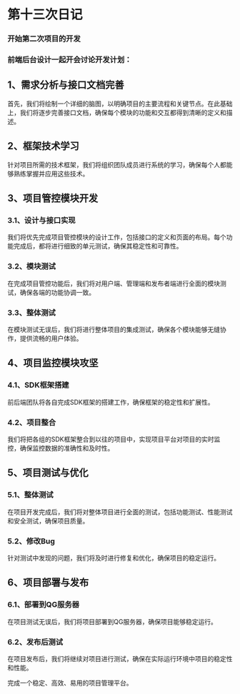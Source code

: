 # 第十三次日记

### 开始第二次项目的开发

### 前端后台设计一起开会讨论开发计划：

## 1、需求分析与接口文档完善

首先，我们将绘制一个详细的脑图，以明确项目的主要流程和关键节点。在此基础上，我们将逐步完善接口文档，确保每个模块的功能和交互都得到清晰的定义和描述。

## 2、框架技术学习

针对项目所需的技术框架，我们将组织团队成员进行系统的学习，确保每个人都能够熟练掌握并应用这些技术。

## 3、项目管控模块开发

### 3.1、设计与接口实现

我们将优先完成项目管控模块的设计工作，包括接口的定义和页面的布局。每个功能完成后，都将进行细致的单元测试，确保其稳定性和可靠性。

### 3.2、模块测试

在完成项目管控功能后，我们将对用户端、管理端和发布者端进行全面的模块测试，确保各端的功能协调一致。

### 3.3、整体测试

在模块测试无误后，我们将进行整体项目的集成测试，确保各个模块能够无缝协作，提供流畅的用户体验。

## 4、项目监控模块攻坚

### 4.1、SDK框架搭建

前后端团队将各自完成SDK框架的搭建工作，确保框架的稳定性和扩展性。

### 4.2、项目整合

我们将把各组的SDK框架整合到以往的项目中，实现项目平台对项目的实时监控，确保监控数据的准确性和及时性。

## 5、项目测试与优化

### 5.1、整体测试

在项目开发完成后，我们将对整体项目进行全面的测试，包括功能测试、性能测试和安全测试，确保项目质量。

### 5.2、修改Bug

针对测试中发现的问题，我们将及时进行修复和优化，确保项目的稳定运行。

## 6、项目部署与发布

### 6.1、部署到QG服务器

在项目测试无误后，我们将项目部署到QG服务器，确保项目能够稳定运行。

### 6.2、发布后测试

在项目发布后，我们将继续对项目进行测试，确保在实际运行环境中项目的稳定性和性能。

完成一个稳定、高效、易用的项目管理平台。
